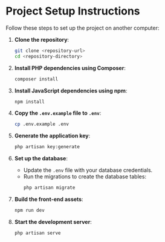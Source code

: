 # Project Setup Instructions

Follow these steps to set up the project on another computer:

1. **Clone the repository**:
   ```bash
   git clone <repository-url>
   cd <repository-directory>
   ```

2. **Install PHP dependencies using Composer**:
   ```bash
   composer install
   ```

3. **Install JavaScript dependencies using npm**:
   ```bash
   npm install
   ```

4. **Copy the `.env.example` file to `.env`**:
   ```bash
   cp .env.example .env
   ```

5. **Generate the application key**:
   ```bash
   php artisan key:generate
   ```

6. **Set up the database**:
    - Update the `.env` file with your database credentials.
    - Run the migrations to create the database tables:
      ```bash
      php artisan migrate
      ```

7. **Build the front-end assets**:
   ```bash
   npm run dev
   ```

8. **Start the development server**:
   ```bash
   php artisan serve
   ```
